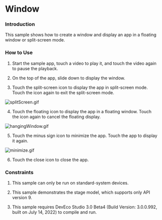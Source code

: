 # Window

### Introduction

This sample shows how to create a window and display an app in a floating window or split-screen mode.

### How to Use

1. Start the sample app, touch a video to play it, and touch the video again to pause the playback.

2. On the top of the app, slide down to display the window.

3. Touch the split-screen icon to display the app in split-screen mode. Touch the icon again to exit the split-screen mode.

![splitScreen.gif](splitScreen.gif)

4. Touch the floating icon to display the app in a floating window. Touch the icon again to cancel the floating display.

![hangingWindow.gif](hangingWindow.gif)

5. Touch the minus sign icon to minimize the app. Touch the app to display it again.

![minimize.gif](minimize.gif)

6. Touch the close icon to close the app.

### Constraints

1. This sample can only be run on standard-system devices.

2. This sample demonstrates the stage model, which supports only API version 9.

3. This sample requires DevEco Studio 3.0 Beta4 (Build Version: 3.0.0.992, built on July 14, 2022) to compile and run.

